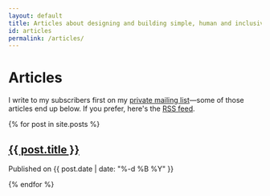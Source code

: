 ```yaml
---
layout: default
title: Articles about designing and building simple, human and inclusive digital services and websites
id: articles
permalink: /articles/
---
```


# Articles


I write to my subscribers first on my [private mailing list](/signup/)—some of those articles end up below. If you prefer, here's the [RSS feed]({{site.url}}/atom.xml).


<div class="articleList">
	{% for post in site.posts %}
		<div class="articleList-article">
			<h2 class="articleList-articleTitle"><a href="{{ post.url }}">{{ post.title }}</a></h2>
			<p class="articleList-date">Published on <time date-time="{{post.date | date: "%Y-%m-%d" }}">{{ post.date | date: "%-d %B %Y" }}</time></p>
		</div>
	{% endfor %}
</div>